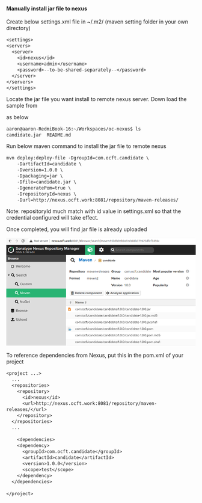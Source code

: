 #### Manually install jar file to nexus



Create below settings.xml file in ~/.m2/  (maven setting folder in your own directory)

```
<settings>
<servers>
  <server>
    <id>nexus</id>
    <username>admin</username>
    <password>--to-be-shared-separately--</password>
  </server>
</servers>
</settings>

```



Locate the jar file you want install to remote nexus server. Down load the sample from 

[here]: https://github.com/aaronliruns/your-own-repo/raw/master/candidate.jar

as below

```
aaron@aaron-RedmiBook-16:~/Workspaces/oc-nexus$ ls
candidate.jar  README.md

```

Run below maven command to install the jar file to remote nexus

```
mvn deploy:deploy-file -DgroupId=com.ocft.candidate \
    -DartifactId=candidate \
    -Dversion=1.0.0 \
    -Dpackaging=jar \
    -Dfile=candidate.jar \
    -DgeneratePom=true \
    -DrepositoryId=nexus \
    -Durl=http://nexus.ocft.work:8081/repository/maven-releases/
```

Note: repositoryId much match with id value in settings.xml so that the credential configured will take effect.

Once completed, you will find jar file is already uploaded

![candidate-jar-1.0.0](candidate-jar-1.0.0.png)



To reference dependencies from Nexus, put this in the pom.xml of your project

```
<project ...>
  ...
  <repositories>
    <repository>
      <id>nexus</id>
      <url>http://nexus.ocft.work:8081/repository/maven-releases/</url>
    </repository>
  </repositories>
  ...

    <dependencies>
    <dependency>
      <groupId>com.ocft.candidate</groupId>
      <artifactId>candidate</artifactId>
      <version>1.0.0</version>
      <scope>test</scope>
    </dependency>
  </dependencies>

</project>
```

